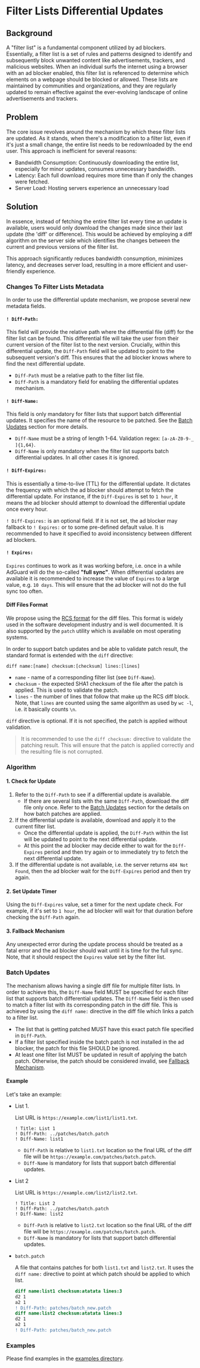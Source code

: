 # Filter Lists Differential Updates

## Background

A "filter list" is a fundamental component utilized by ad blockers. Essentially, a filter list is a set of rules and patterns designed to identify and subsequently block unwanted content like advertisements, trackers, and malicious websites. When an individual surfs the internet using a browser with an ad blocker enabled, this filter list is referenced to determine which elements on a webpage should be blocked or allowed. These lists are maintained by communities and organizations, and they are regularly updated to remain effective against the ever-evolving landscape of online advertisements and trackers.

## Problem

The core issue revolves around the mechanism by which these filter lists are updated. As it stands, when there's a modification to a filter list, even if it's just a small change, the entire list needs to be redownloaded by the end user. This approach is inefficient for several reasons:

* Bandwidth Consumption: Continuously downloading the entire list, especially for minor updates, consumes unnecessary bandwidth.
* Latency: Each full download requires more time than if only the changes were fetched.
* Server Load: Hosting servers experience an unnecessary load

## Solution

In essence, instead of fetching the entire filter list every time an update is available, users would only download the changes made since their last update (the 'diff' or difference). This would be achieved by employing a diff algorithm on the server side which identifies the changes between the current and previous versions of the filter list.

This approach significantly reduces bandwidth consumption, minimizes latency, and decreases server load, resulting in a more efficient and user-friendly experience.

### Changes To Filter Lists Metadata

In order to use the differential update mechanism, we propose several new metadata fields.

#### `! Diff-Path:`

This field will provide the relative path where the differential file (diff) for the filter list can be found. This differential file will take the user from their current version of the filter list to the next version. Crucially, within this differential update, the `Diff-Path` field will be updated to point to the subsequent version's diff. This ensures that the ad blocker knows where to find the next differential update.

* `Diff-Path` must be a relative path to the filter list file.
* `Diff-Path` is a mandatory field for enabling the differential updates mechanism.

#### `! Diff-Name:`

This field is only mandatory for filter lists that support batch differential updates. It specifies the name of the resource to be patched. See the [Batch Updates](#batch-updates) section for more details.

* `Diff-Name` must be a string of length 1-64. Validation regex: `[a-zA-Z0-9-_ ]{1,64}`.
* `Diff-Name` is only mandatory when the filter list supports batch differential updates. In all other cases it is ignored.

#### `! Diff-Expires:`

This is essentially a time-to-live (TTL) for the differential update. It dictates the frequency with which the ad blocker should attempt to fetch the differential update. For instance, if the `Diff-Expires` is set to `1 hour`, it means the ad blocker should attempt to download the differential update once every hour.

`! Diff-Expires:` is an optional field. If it is not set, the ad blocker may fallback to `! Expires:` or to some pre-defined default value. It is recommended to have it specified to avoid inconsistency between different ad blockers.

#### `! Expires:`

`Expires` continues to work as it was working before, i.e. once in a while AdGuard will do the so-called **"full sync"**. When differential updates are available it is recommended to increase the value of `Expires` to a large value, e.g. `10 days`. This will ensure that the ad blocker will not do the full sync too often.

#### Diff Files Format

We propose using the [RCS format](https://www.gnu.org/software/diffutils/manual/diffutils.html#RCS) for the diff files. This format is widely used in the software development industry and is well documented. It is also supported by the `patch` utility which is available on most operating systems.

In order to support batch updates and be able to validate patch result, the standard format is extended with the `diff` directive:

`diff name:[name] checksum:[checksum] lines:[lines]`

* `name` - name of a corresponding filter list (see `Diff-Name`).
* `checksum` - the expected SHA1 checksum of the file after the patch is applied. This is used to validate the patch.
* `lines` - the number of lines that follow that make up the RCS diff block. Note, that `lines` are counted using the same algorithm as used by `wc -l`, i.e. it basically counts `\n`.

`diff` directive is optional. If it is not specified, the patch is applied without validation.

> It is recommended to use the `diff checksum:` directive to validate the patching result. This will ensure that the patch is applied correctly and the resulting file is not corrupted.

### Algorithm

#### 1. Check for Update

1. Refer to the `Diff-Path` to see if a differential update is available.
    * If there are several lists with the same `Diff-Path`, download the diff file only once. Refer to the [Batch Updates](#batch-updates) section for the details on how batch patches are applied.
1. If the differential update is available, download and apply it to the current filter list.
    * Once the differential update is applied, the `Diff-Path` within the list will be updated to point to the next differential update.
    * At this point the ad blocker may decide either to wait for the `Diff-Expires` period and then try again or to immediately try to fetch the next differential update.
1. If the differential update is not available, i.e. the server returns `404 Not Found`, then the ad blocker wait for the `Diff-Expires` period and then try again.

#### 2. Set Update Timer

Using the `Diff-Expires` value, set a timer for the next update check. For example, if it's set to `1 hour`, the ad blocker will wait for that duration before checking the `Diff-Path` again.

#### 3. Fallback Mechanism

Any unexpected error during the update process should be treated as a fatal error and the ad blocker should wait until it is time for the full sync. Note, that it should respect the `Expires` value set by the filter list.

### Batch Updates

The mechanism allows having a single diff file for multiple filter lists. In order to achieve this, the `Diff-Name` field MUST be specified for each filter list that supports batch differential updates. The `Diff-Name` field is then used to match a filter list with its corresponding patch in the diff file. This is achieved by using the `diff name:` directive in the diff file which links a patch to a filter list.

* The list that is getting patched MUST have this exact patch file specified in `Diff-Path`.
* If a filter list specified inside the batch patch is not installed in the ad blocker, the patch for this file SHOULD be ignored.
* At least one filter list MUST be updated in result of applying the batch patch. Otherwise, the patch should be considered invalid, see [Fallback Mechanism](#3-fallback-mechanism).

#### Example

Let's take an example:

* List 1.

  List URL is `https://example.com/list1/list1.txt`.

    ```adblock
    ! Title: List 1
    ! Diff-Path: ../patches/batch.patch
    ! Diff-Name: list1
    ```
  
  * `Diff-Path` is relative to `list1.txt` location so the final URL of the diff file will be `https://example.com/patches/batch.patch`.
  * `Diff-Name` is mandatory for lists that support batch differential updates.

* List 2

  List URL is `https://example.com/list2/list2.txt`.

    ```adblock
    ! Title: List 2
    ! Diff-Path: ../patches/batch.patch
    ! Diff-Name: list2
    ```

  * `Diff-Path` is relative to `list2.txt` location so the final URL of the diff file will be `https://example.com/patches/batch.patch`.
  * `Diff-Name` is mandatory for lists that support batch differential updates.

* `batch.patch`

  A file that contains patches for both `list1.txt` and `list2.txt`. It uses the `diff name:` directive to point at which patch should be applied to which list.

    ```diff
    diff name:list1 checksum:atatata lines:3
    d2 1
    a2 1
    ! Diff-Path: patches/batch_new.patch
    diff name:list2 checksum:atatata lines:3
    d2 1
    a2 1
    ! Diff-Path: patches/batch_new.patch
    ```

### Examples

Please find examples in the [examples directory](./examples/).
